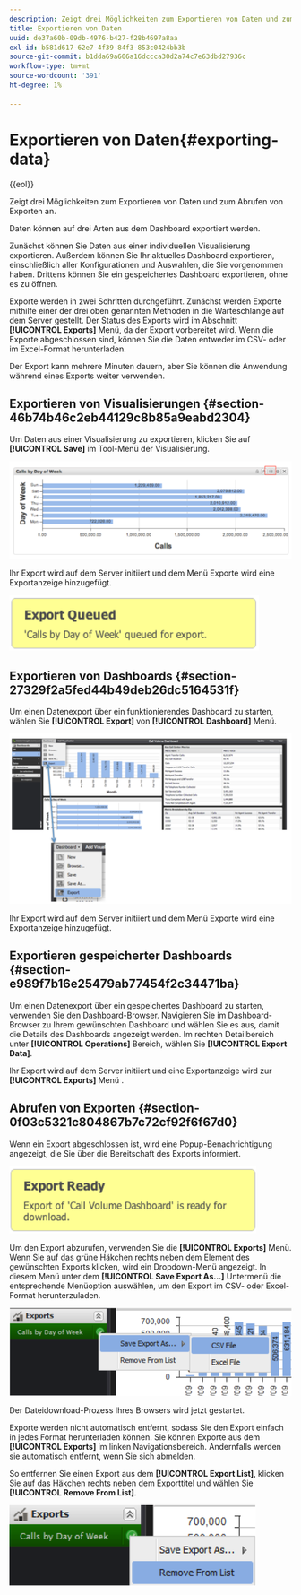 ```yaml
---
description: Zeigt drei Möglichkeiten zum Exportieren von Daten und zum Abrufen von Exporten an.
title: Exportieren von Daten
uuid: de37a60b-09db-4976-b427-f28b4697a8aa
exl-id: b581d617-62e7-4f39-84f3-853c0424bb3b
source-git-commit: b1dda69a606a16dccca30d2a74c7e63dbd27936c
workflow-type: tm+mt
source-wordcount: '391'
ht-degree: 1%

---
```


# Exportieren von Daten{#exporting-data}

{{eol}}

Zeigt drei Möglichkeiten zum Exportieren von Daten und zum Abrufen von Exporten an.

Daten können auf drei Arten aus dem Dashboard exportiert werden.

Zunächst können Sie Daten aus einer individuellen Visualisierung exportieren. Außerdem können Sie Ihr aktuelles Dashboard exportieren, einschließlich aller Konfigurationen und Auswahlen, die Sie vorgenommen haben. Drittens können Sie ein gespeichertes Dashboard exportieren, ohne es zu öffnen.

Exporte werden in zwei Schritten durchgeführt. Zunächst werden Exporte mithilfe einer der drei oben genannten Methoden in die Warteschlange auf dem Server gestellt. Der Status des Exports wird im Abschnitt **[!UICONTROL Exports]** Menü, da der Export vorbereitet wird. Wenn die Exporte abgeschlossen sind, können Sie die Daten entweder im CSV- oder im Excel-Format herunterladen.

Der Export kann mehrere Minuten dauern, aber Sie können die Anwendung während eines Exports weiter verwenden.

## Exportieren von Visualisierungen {#section-46b74b46c2eb44129c8b85a9eabd2304}

Um Daten aus einer Visualisierung zu exportieren, klicken Sie auf **[!UICONTROL Save]** im Tool-Menü der Visualisierung.

![](assets/export_visual.png)

Ihr Export wird auf dem Server initiiert und dem Menü Exporte wird eine Exportanzeige hinzugefügt.

![](assets/export_queued.png)

## Exportieren von Dashboards {#section-27329f2a5fed44b49deb26dc5164531f}

Um einen Datenexport über ein funktionierendes Dashboard zu starten, wählen Sie **[!UICONTROL Export]** von **[!UICONTROL Dashboard]** Menü.

![](assets/export_dashboard.png)

Ihr Export wird auf dem Server initiiert und dem Menü Exporte wird eine Exportanzeige hinzugefügt.

## Exportieren gespeicherter Dashboards {#section-e989f7b16e25479ab77454f2c34471ba}

Um einen Datenexport über ein gespeichertes Dashboard zu starten, verwenden Sie den Dashboard-Browser. Navigieren Sie im Dashboard-Browser zu Ihrem gewünschten Dashboard und wählen Sie es aus, damit die Details des Dashboards angezeigt werden. Im rechten Detailbereich unter **[!UICONTROL Operations]** Bereich, wählen Sie **[!UICONTROL Export Data]**.

Ihr Export wird auf dem Server initiiert und eine Exportanzeige wird zur **[!UICONTROL Exports]** Menü .

## Abrufen von Exporten {#section-0f03c5321c804867b7c72cf92f6f67d0}

Wenn ein Export abgeschlossen ist, wird eine Popup-Benachrichtigung angezeigt, die Sie über die Bereitschaft des Exports informiert.

![](assets/export_ready.png)

Um den Export abzurufen, verwenden Sie die **[!UICONTROL Exports]** Menü. Wenn Sie auf das grüne Häkchen rechts neben dem Element des gewünschten Exports klicken, wird ein Dropdown-Menü angezeigt. In diesem Menü unter dem **[!UICONTROL Save Export As…]** Untermenü die entsprechende Menüoption auswählen, um den Export im CSV- oder Excel-Format herunterzuladen.

![](assets/export_save_as.png)

Der Dateidownload-Prozess Ihres Browsers wird jetzt gestartet.

Exporte werden nicht automatisch entfernt, sodass Sie den Export einfach in jedes Format herunterladen können. Sie können Exporte aus dem **[!UICONTROL Exports]** im linken Navigationsbereich. Andernfalls werden sie automatisch entfernt, wenn Sie sich abmelden.

So entfernen Sie einen Export aus dem **[!UICONTROL Export List]**, klicken Sie auf das Häkchen rechts neben dem Exporttitel und wählen Sie **[!UICONTROL Remove From List]**.

![](assets/export_remove_from_list.png)

